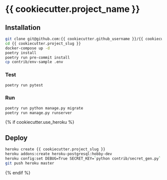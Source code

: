 # {{ cookiecutter.project_name }}


## Installation
```bash
git clone git@github.com:{{ cookiecutter.github_username }}/{{ cookiecutter.project_slug }}.git
cd {{ cookiecutter.project_slug }}
docker-compose up -d
poetry install
poetry run pre-commit install
cp contrib/env-sample .env
```

### Test
```bash
poetry run pytest
```

### Run
```bash
poetry run python manage.py migrate
poetry run manage.py runserver
```
{% if cookiecutter.use_heroku %}


## Deploy
```bash
heroku create {{ cookiecutter.project_slug }}
heroku addons:create heroku-postgresql:hobby-dev
heroku config:set DEBUG=True SECRET_KEY=`python contrib/secret_gen.py` ALLOWED_HOSTS="*"
git push heroku master
```
{% endif %}